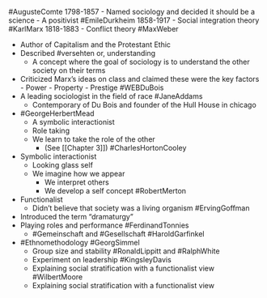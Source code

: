 #AugusteComte 1798-1857
	- Named sociology and decided it should be a science
	- A positivist
#EmileDurkheim 1858-1917
	- Social integration theory 
#KarlMarx 1818-1883
	- Conflict theory 
#MaxWeber 
- Author of Capitalism and the Protestant Ethic 
- Described #versehten or, understanding
	- A concept where the goal of sociology is to understand the other society on their terms 
- Criticized Marx’s ideas on class and claimed these were the key factors
		- Power 
		- Property 
		- Prestige 
#WEBDuBois 
- A leading sociologist in the field of race 
#JaneAddams 
	- Contemporary of Du Bois and founder of the Hull House in chicago 
- #GeorgeHerbertMead 
	- A symbolic interactionist 
	- Role taking 
	- We learn to take the role of the other 
		- (See [[Chapter 3]]) 
#CharlesHortonCooley 
- Symbolic interactionist 
	- Looking glass self 
	- We imagine how we appear 
		- We interpret others 
		- We develop a self concept 
#RobertMerton 
- Functionalist 
	- Didn’t believe that society was a living organism 
#ErvingGoffman 
- Introduced the term “dramaturgy” 
- Playing roles and performance 
#FerdinandTonnies 
	- #Gemeinschaft and #Gesellschaft
#HaroldGarfinkel 
- #Ethnomethodology
#GeorgSimmel 
	- Group size and stability
#RonaldLippitt and #RalphWhite 
	- Experiment on leadership 
#KingsleyDavis 
	- Explaining social stratification with a functionalist view
#WilbertMoore
	- Explaining social stratification with a functionalist view

